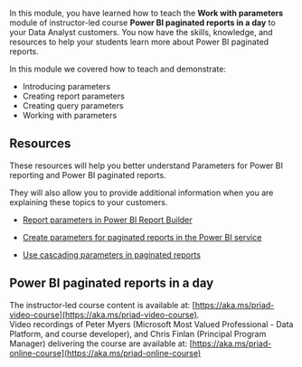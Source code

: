 In this module, you have learned how to teach the **Work with parameters** module of instructor-led course **Power BI paginated reports in a day** to your Data Analyst customers.
You now have the skills, knowledge, and resources to help your students learn more about Power BI paginated reports.

In this module we covered how to teach and demonstrate:

- Introducing parameters
- Creating report parameters
- Creating query parameters
- Working with parameters

## Resources

These resources will help you better understand Parameters for Power BI reporting and Power BI paginated reports.

They will also allow you to provide additional information when you are explaining these topics to your customers. 

- [Report parameters in Power BI Report Builder](/power-bi/paginated-reports/report-builder-parameters)

- [Create parameters for paginated reports in the Power BI service](/power-bi/paginated-reports/paginated-reports-parameters)

- [Use cascading parameters in paginated reports](/power-bi/guidance/paginated-report-cascading-parameter)

## Power BI paginated reports in a day
The instructor-led course content is available at: [https://aka.ms/priad-video-course](https://aka.ms/priad-video-course).  
Video recordings of Peter Myers (Microsoft Most Valued Professional - Data Platform, and course developer), and Chris Finlan (Principal Program Manager) delivering the course are available at: [https://aka.ms/priad-online-course](https://aka.ms/priad-online-course)
